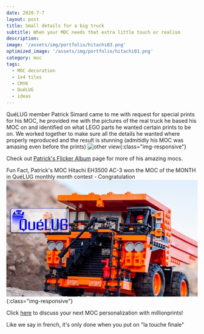 ```yaml
---
date: 2020-7-7
layout: post
title: Small details for a big truck
subtitle: When your MOC needs that extra little touch or realism    
description: 
image: '/assets/img/portfolio/hitachi03.png'
optimized_image: '/assets/img/portfolio/hitachi01.png'
category: moc
tags:
  - MOC decoration
  - 1x4 tiles
  - CMYK
  - QuéLUG
  - ideas
---
```


QuéLUG member Patrick Simard came to me with request for special prints for his MOC, he provided me with the pictures of the real truck he based his MOC on and identified on what LEGO parts he wanted certain prints to be on. We worked together to make sure all the details he wanted where properly reproduced and the result is stunning (admitidly his MOC was amasing even before the prints) 
![other view](/assets/img/portfolio/hitachi02.png){:class="img-responsive"}

Check out [Patrick's Flicker Album](https://flickr.com/photos/138893640@N04/) page for more of his amazing mocs.

Fun Fact,  Patrick's MOC Hitachi EH3500 AC-3 won the MOC of the MONTH in QuéLUG monthly month contest - Congratulation 
![other view](/assets/img/portfolio/hitachi04.jpg){:class="img-responsive"}
 

Click [here](https://millionprints.com/contact/) to discuss your next MOC personalization with millionprints!

Like we say in french, it's only done when you put on "la touche finale"
